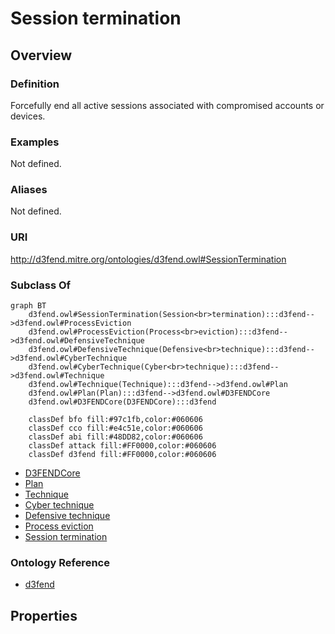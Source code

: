 # Session termination

## Overview

### Definition
Forcefully end all active sessions associated with compromised accounts or devices.

### Examples
Not defined.

### Aliases
Not defined.

### URI
http://d3fend.mitre.org/ontologies/d3fend.owl#SessionTermination

### Subclass Of
```mermaid
graph BT
    d3fend.owl#SessionTermination(Session<br>termination):::d3fend-->d3fend.owl#ProcessEviction
    d3fend.owl#ProcessEviction(Process<br>eviction):::d3fend-->d3fend.owl#DefensiveTechnique
    d3fend.owl#DefensiveTechnique(Defensive<br>technique):::d3fend-->d3fend.owl#CyberTechnique
    d3fend.owl#CyberTechnique(Cyber<br>technique):::d3fend-->d3fend.owl#Technique
    d3fend.owl#Technique(Technique):::d3fend-->d3fend.owl#Plan
    d3fend.owl#Plan(Plan):::d3fend-->d3fend.owl#D3FENDCore
    d3fend.owl#D3FENDCore(D3FENDCore):::d3fend
    
    classDef bfo fill:#97c1fb,color:#060606
    classDef cco fill:#e4c51e,color:#060606
    classDef abi fill:#48DD82,color:#060606
    classDef attack fill:#FF0000,color:#060606
    classDef d3fend fill:#FF0000,color:#060606
```

- [D3FENDCore](/docs/ontology/reference/model/D3FENDCore/D3FENDCore.md)
- [Plan](/docs/ontology/reference/model/D3FENDCore/Plan/Plan.md)
- [Technique](/docs/ontology/reference/model/D3FENDCore/Plan/Technique/Technique.md)
- [Cyber technique](/docs/ontology/reference/model/D3FENDCore/Plan/Technique/Cyber%20technique/Cyber%20technique.md)
- [Defensive technique](/docs/ontology/reference/model/D3FENDCore/Plan/Technique/Cyber%20technique/Defensive%20technique/Defensive%20technique.md)
- [Process eviction](/docs/ontology/reference/model/D3FENDCore/Plan/Technique/Cyber%20technique/Defensive%20technique/Process%20eviction/Process%20eviction.md)
- [Session termination](/docs/ontology/reference/model/D3FENDCore/Plan/Technique/Cyber%20technique/Defensive%20technique/Process%20eviction/Session%20termination/Session%20termination.md)


### Ontology Reference
- [d3fend](http://d3fend.mitre.org/ontologies/d3fend.owl#)

## Properties
